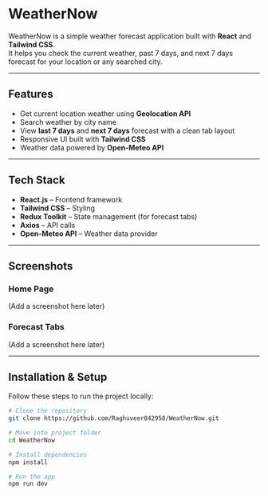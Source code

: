 # WeatherNow 

WeatherNow is a simple weather forecast application built with **React** and **Tailwind CSS**.  
It helps you check the current weather, past 7 days, and next 7 days forecast for your location or any searched city.  

---

## Features
- Get current location weather using **Geolocation API**  
- Search weather by city name  
- View **last 7 days** and **next 7 days** forecast with a clean tab layout  
- Responsive UI built with **Tailwind CSS**  
- Weather data powered by **Open-Meteo API**  

---

## Tech Stack
- **React.js** – Frontend framework  
- **Tailwind CSS** – Styling  
- **Redux Toolkit** – State management (for forecast tabs)  
- **Axios** – API calls  
- **Open-Meteo API** – Weather data provider  

---

## Screenshots
### Home Page
(Add a screenshot here later)  

### Forecast Tabs
(Add a screenshot here later)  

---

## Installation & Setup
Follow these steps to run the project locally:

```bash
# Clone the repository
git clone https://github.com/Raghuveer842958/WeatherNow.git

# Move into project folder
cd WeatherNow

# Install dependencies
npm install

# Run the app
npm run dev

